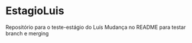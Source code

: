 # EstagioLuis
Repositório para o teste-estágio do Luís
Mudança no README para testar branch e merging
